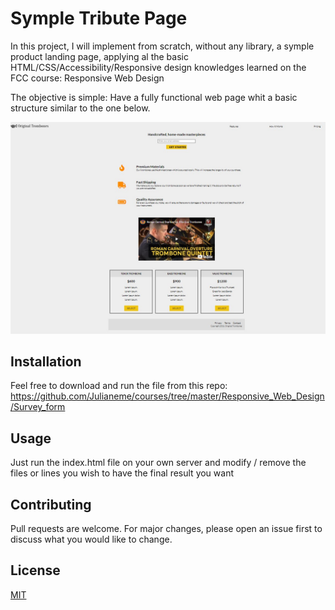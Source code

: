 # Symple Tribute Page

In this project, I will implement from scratch, without any library, a symple product landing page, applying al the basic HTML/CSS/Accessibility/Responsive design knowledges learned on the FCC course: Responsive Web Design

The objective is simple: Have a fully functional web page whit a basic structure similar to the one below.

![ScreenShot](./landing_page.jpg)

## Installation

Feel free to download and run the file from this repo:
https://github.com/Julianeme/courses/tree/master/Responsive_Web_Design/Survey_form


## Usage

Just run the index.html file on your own server and modify / remove the files or
lines you wish to have the final result you want

## Contributing
Pull requests are welcome. For major changes, please open an issue first to discuss what you would like to change.


## License
[MIT](https://choosealicense.com/licenses/mit/)